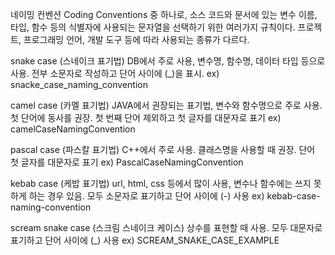 네이밍 컨벤션
Coding Conventions 중 하나로, 소스 코드와 문서에 있는 변수 이름, 타입, 함수 등의 식별자에 사용되는 문자열을 선택하기 위한 여러가지 규칙이다.
프로젝트, 프로그래밍 언어, 개발 도구 등에 따라 사용되는 종류가 다르다.

snake case (스네이크 표기법)
DB에서 주로 사용, 변수명, 함수명, 데이터 타입 등으로 사용.
전부 소문자로 작성하고 단어 사이에 (_)을 표시.
ex) snacke_case_naming_convention

camel case (카멜 표기법)
JAVA에서 권장되는 표기법, 변수와 함수명으로 주로 사용. 첫 단어에 동사를 권장.
첫 번째 단어 제외하고 첫 글자를 대문자로 표기
ex) camelCaseNamingConvention

pascal case (파스칼 표기법)
C++에서 주로 사용. 클래스명을 사용할 때 권장.
단어 첫 글자를 대문자로 표기
ex) PascalCaseNamingConvention

kebab case (케밥 표기법)
url, html, css 등에서 많이 사용, 변수나 함수에는 쓰지 못하게 하는 경우 있음.
모두 소문자로 표기하고 단어 사이에 (-) 사용
ex) kebab-case-naming-convention

scream snake case (스크림 스네이크 케이스)
상수를 표현할 때 사용.
모두 대문자로 표기하고 단어 사이에 (_) 사용
ex) SCREAM_SNAKE_CASE_EXAMPLE
